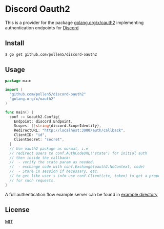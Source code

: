 # Discord Oauth2
This is a provider for the package [golang.org/x/oauth2](https://godoc.org/golang.org/x/oauth2) implementing authentication endpoints for [Discord](https://discordapp.com)

## Install
```sh
$ go get github.com/pollen5/discord-oauth2
```

## Usage
```go
package main

import (
  "github.com/pollen5/discord-oauth2"
  "golang.org/x/oauth2"
)

func main() {
  conf := &oauth2.Config{
    Endpoint: discord.Endpoint,
    Scopes: []string{discord.ScopeIdentify},
    RedirectURL: "http://localhost:3000/auth/callback",
    ClientID: "id",
    ClientSecret: "secret",
  }
  // Use oauth2 package as normal, i.e
  // redirect users to conf.AuthCodeURL("state") for initial auth
  // then inside the callback:
  //  - verify the state param as needed.
  //  - exchange code with conf.Exchange(oauth2.NoContext, code)
  //  - Store in session if necessary, etc.
  // to get like user's info use conf.Client(ctx, token) to get a proper http client
  // for such requests.
}
```
A full authentication flow example server can be found in [example directory](example)

## License
[MIT](LICENSE)
